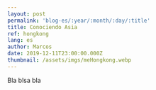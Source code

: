 ```yaml
---
layout: post
permalink: 'blog-es/:year/:month/:day/:title'
title: Conociendo Asia
ref: hongkong
lang: es
author: Marcos
date: 2019-12-11T23:00:00.000Z
thumbnail: /assets/imgs/meHongkong.webp
---
```

Bla blsa bla
